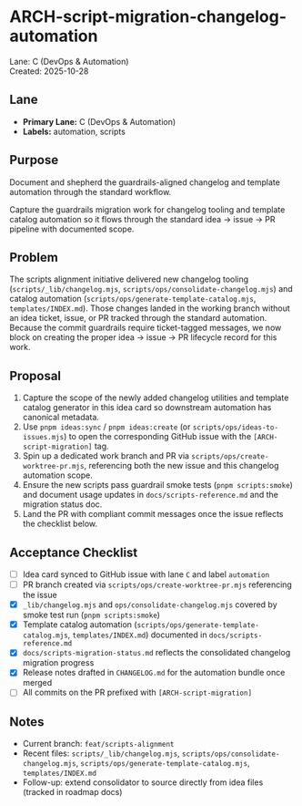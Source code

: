 # ARCH-script-migration-changelog-automation

Lane: C (DevOps & Automation)  
Created: 2025-10-28

## Lane

- **Primary Lane:** C (DevOps & Automation)
- **Labels:** automation, scripts

## Purpose

Document and shepherd the guardrails-aligned changelog and template automation through the standard workflow.

Capture the guardrails migration work for changelog tooling and template catalog automation so it flows through the standard idea → issue → PR pipeline with documented scope.

## Problem

The scripts alignment initiative delivered new changelog tooling (`scripts/_lib/changelog.mjs`, `scripts/ops/consolidate-changelog.mjs`) and catalog automation (`scripts/ops/generate-template-catalog.mjs`, `templates/INDEX.md`). Those changes landed in the working branch without an idea ticket, issue, or PR tracked through the standard automation. Because the commit guardrails require ticket-tagged messages, we now block on creating the proper idea → issue → PR lifecycle record for this work.

## Proposal

1. Capture the scope of the newly added changelog utilities and template catalog generator in this idea card so downstream automation has canonical metadata.
2. Use `pnpm ideas:sync` / `pnpm ideas:create` (or `scripts/ops/ideas-to-issues.mjs`) to open the corresponding GitHub issue with the `[ARCH-script-migration]` tag.
3. Spin up a dedicated work branch and PR via `scripts/ops/create-worktree-pr.mjs`, referencing both the new issue and this changelog automation scope.
4. Ensure the new scripts pass guardrail smoke tests (`pnpm scripts:smoke`) and document usage updates in `docs/scripts-reference.md` and the migration status doc.
5. Land the PR with compliant commit messages once the issue reflects the checklist below.

## Acceptance Checklist

- [ ] Idea card synced to GitHub issue with lane `C` and label `automation`
- [ ] PR branch created via `scripts/ops/create-worktree-pr.mjs` referencing the issue
- [x] `_lib/changelog.mjs` and `ops/consolidate-changelog.mjs` covered by smoke test run (`pnpm scripts:smoke`)
- [x] Template catalog automation (`scripts/ops/generate-template-catalog.mjs`, `templates/INDEX.md`) documented in `docs/scripts-reference.md`
- [x] `docs/scripts-migration-status.md` reflects the consolidated changelog migration progress
- [x] Release notes drafted in `CHANGELOG.md` for the automation bundle once merged
- [ ] All commits on the PR prefixed with `[ARCH-script-migration]`

## Notes

- Current branch: `feat/scripts-alignment`
- Recent files: `scripts/_lib/changelog.mjs`, `scripts/ops/consolidate-changelog.mjs`, `scripts/ops/generate-template-catalog.mjs`, `templates/INDEX.md`
- Follow-up: extend consolidator to source directly from idea files (tracked in roadmap docs)
